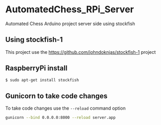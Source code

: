 # AutomatedChess_RPi_Server
Automated Chess Arduino project server side using stockfish

## Using stockfish-1
This project use the https://github.com/johndoknjas/stockfish-1 project

## RaspberryPi install
```bash
$ sudo apt-get install stockfish
```

## Gunicorn to take code changes
To take code changes use the `--reload` command option

```bash
gunicorn --bind 0.0.0.0:8000 --reload server.app
```